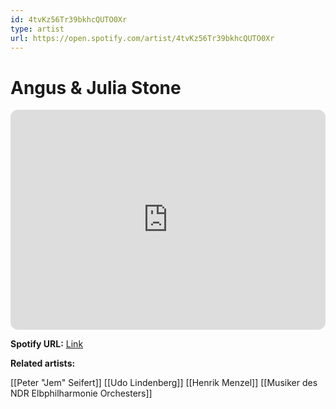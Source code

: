 ```yaml
---
id: 4tvKz56Tr39bkhcQUTO0Xr
type: artist
url: https://open.spotify.com/artist/4tvKz56Tr39bkhcQUTO0Xr
---
```

# Angus & Julia Stone

<iframe style="border-radius:12px" src="https://open.spotify.com/embed/artist/4tvKz56Tr39bkhcQUTO0Xr" width="100%" height="352" frameBorder="0" allowfullscreen="" allow="autoplay; clipboard-write; encrypted-media; fullscreen; picture-in-picture" loading="lazy"></iframe>

**Spotify URL:** [Link](https://open.spotify.com/artist/4tvKz56Tr39bkhcQUTO0Xr)

**Related artists:**

[[Peter "Jem" Seifert]]
[[Udo Lindenberg]]
[[Henrik Menzel]]
[[Musiker des NDR Elbphilharmonie Orchesters]]
